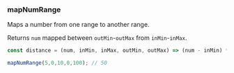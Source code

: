 ### mapNumRange

Maps a number from one range to another range.

Returns `num` mapped between `outMin`-`outMax` from `inMin`-`inMax`.

```js
const distance = (num, inMin, inMax, outMin, outMax) => (num - inMin) * (outMax - outMin) / (inMax - inMin) + outMin;
```

```js
mapNumRange(5,0,10,0,100); // 50
```
